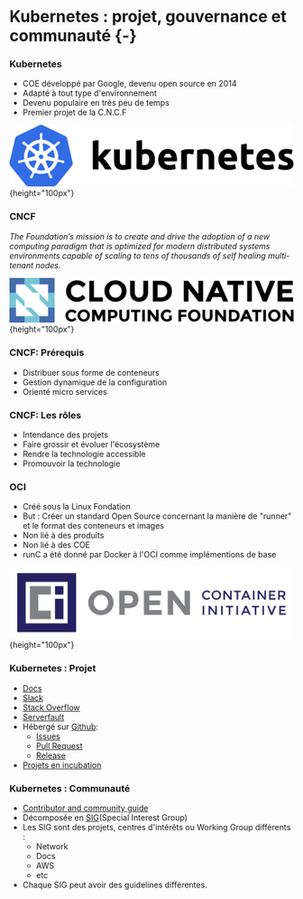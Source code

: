 # Kubernetes : projet, gouvernance et communauté  {-}

### Kubernetes

- COE développé par Google, devenu open source en 2014
- Adapté à tout type d'environnement
- Devenu populaire en très peu de temps
- Premier projet de la C.N.C.F

![](images/kubernetes/kubernetes.png){height="100px"}

### CNCF

*The Foundation’s mission is to create and drive the adoption of a new computing paradigm that is optimized for modern distributed systems environments capable of scaling to tens of thousands of self healing multi-tenant nodes.*

![](images/kubernetes/cncf.png){height="100px"}

### CNCF: Prérequis

- Distribuer sous forme de conteneurs
- Gestion dynamique de la configuration
- Orienté micro services

### CNCF: Les rôles

- Intendance des projets
- Faire grossir et évoluer l'écosystème
- Rendre la technologie accessible
- Promouvoir la technologie

### OCI

- Créé sous la Linux Fondation
- But : Créer un standard Open Source concernant la manière de "runner" et le format des conteneurs et images
- Non lié à des produits
- Non lié à des COE
- runC a été donné par Docker à l'OCI comme implémentions de base

![](images/docker/oci.png){height="100px"}

### Kubernetes : Projet

- [Docs](https://kubernetes.io)
- [Slack](http://slack.k8s.io/)
- [Stack Overflow](https://stackoverflow.com/questions/tagged/kubernetes)
- [Serverfault](https://stackoverflow.com/questions/taggeg/kubernetes)
- Hébergé sur [Github](https://github.com/kubernetes/kubernetes):
    - [Issues](https://github.com/kubernetes/kubernetes/issues)
    - [Pull Request](https://github.com/kubernetes/kubernetes/pulls)
    - [Release](https://github.com/kubernetes/kubernetes/releases)
- [Projets en incubation](https://github.com/kubernetes-incubator/)

### Kubernetes : Communauté

- [Contributor and community guide](https://github.com/kubernetes/community/blob/master/README.md#kubernetes-community)
- Décomposée en [SIG](https://github.com/kubernetes/community/blob/master/sig-list.md)(Special Interest Group)
- Les SIG sont des projets, centres d'intérêts ou Working Group différents :
    - Network
    - Docs
    - AWS
    - etc
- Chaque SIG peut avoir des guidelines différentes.

